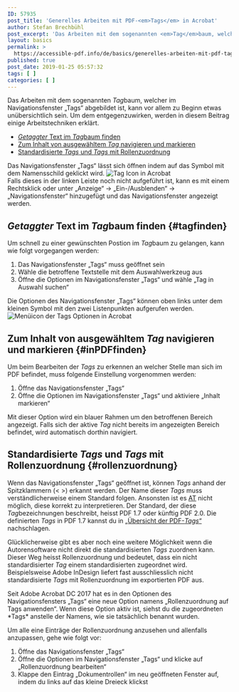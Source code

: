 ```yaml
---
ID: 57935
post_title: 'Generelles Arbeiten mit PDF-<em>Tags</em> in Acrobat'
author: Stefan Brechbühl
post_excerpt: 'Das Arbeiten mit dem sogenannten <em>Tag</em>baum, welcher im Navigationsfenster „Tags“ abgebildet ist, kann vor allem zu Beginn etwas unübersichtlich sein. Um dem entgegenzuwirken, werden in diesem Beitrag einige Arbeitstechniken erklärt.'
layout: basics
permalink: >
  https://accessible-pdf.info/de/basics/generelles-arbeiten-mit-pdf-tags-in-acrobat/
published: true
post_date: 2019-01-25 05:57:32
tags: [ ]
categories: [ ]
---
```

Das Arbeiten mit dem sogenannten *Tag*baum, welcher im Navigationsfenster „Tags“ abgebildet ist, kann vor allem zu Beginn etwas unübersichtlich sein. Um dem entgegenzuwirken, werden in diesem Beitrag einige Arbeitstechniken erklärt.

- [*Getaggter* Text im *Tag*baum finden](#tagfinden)
- [Zum Inhalt von ausgewähltem *Tag* navigieren und markieren](#inPDFfinden)
- [Standardisierte *Tags* und *Tags* mit Rollenzuordnung](#rollenzuordnung)

<aside class="notice-block">Das Navigationsfenster „Tags“ lässt sich öffnen indem auf das Symbol mit dem Namensschild geklickt wird. <img href="https://accessible-pdf.info/wp/wp-content/uploads/tag-icon.png" alt="Tag Icon in Acrobat"><br>Falls dieses in der linken Leiste noch nicht aufgeführt ist, kann es mit einem Rechtsklick oder unter „Anzeige“ → „Ein-/Ausblenden“ → „Navigationsfenster“ hinzugefügt und das Navigationsfenster angezeigt werden.</aside>

## *Getaggter* Text im *Tag*baum finden {#tagfinden}

Um schnell zu einer gewünschten Postion im *Tag*baum zu gelangen, kann wie folgt vorgegangen werden:

1. Das Navigationsfenster „Tags“ muss geöffnet sein
2. Wähle die betroffene Textstelle mit dem Auswahlwerkzeug aus
3. Öffne die Optionen im Navigationsfenster „Tags“ und wähle „Tag in Auswahl suchen“

<aside class="notice-block">Die Optionen des Navigationsfenster „Tags“ können oben links unter dem kleinen Symbol mit den zwei Listenpunkten aufgerufen werden. <img href="https://accessible-pdf.info/wp/wp-content/uploads/tags-options-icon.png	" alt="Menüicon der Tags Optionen in Acrobat" /></aside>

## Zum Inhalt von ausgewähltem *Tag* navigieren und markieren {#inPDFfinden}

Um beim Bearbeiten der *Tags* zu erkennen an welcher Stelle man sich im PDF befindet, muss folgende Einstellung vorgenommen werden:

1. Öffne das Navigationsfenster „Tags“
2. Öffne die Optionen im Navigationsfenster „Tags“ und aktiviere „Inhalt markieren“

Mit dieser Option wird ein blauer Rahmen um den betroffenen Bereich angezeigt. Falls sich der aktive *Tag* nicht bereits im angezeigten Bereich befindet, wird automatisch dorthin navigiert.

## Standardisierte *Tags* und *Tags* mit Rollenzuordnung {#rollenzuordnung}

Wenn das Navigationsfenster „Tags“ geöffnet ist, können *Tags* anhand der Spitzklammern (< >) erkannt werden. Der Name dieser *Tags* muss verständlicherweise einem Standard folgen. Ansonsten ist es [AT](https://accessible-pdf.info/de/glossar/#at) nicht möglich, diese korrekt zu interpretieren. Der Standard, der diese *Tag*bezeichnungen beschreibt, heisst PDF 1.7 oder künftig PDF 2.0. Die definierten *Tags* in PDF 1.7 kannst du in [„Übersicht der PDF-*Tags*“](https://accessible-pdf.info/de/basics/uebersicht-der-pdf-tags/) nachschlagen.

Glücklicherweise gibt es aber noch eine weitere Möglichkeit wenn die Autorensoftware nicht direkt die standardisierten *Tags* zuordnen kann. Dieser Weg heisst Rollenzuordnung und bedeutet, dass ein nicht standardisierter *Tag* einem standardisierten zugeordnet wird. Beispielsweise Adobe InDesign liefert fast ausschliesslich nicht standardisierte *Tags* mit Rollenzuordnung im exportierten PDF aus.

<aside class="notice-block">Seit Adobe Acrobat DC 2017 hat es in den Optionen des Navigationsfensters „Tags“ eine neue Option namens „Rollenzuordnung auf Tags anwenden“. Wenn diese Option aktiv ist, siehst du die zugeordneten *Tags* anstelle der Namens, wie sie tatsächlich benannt wurden.</aside>

Um alle eine Einträge der Rollenzuordnung anzusehen und allenfalls anzupassen, gehe wie folgt vor:

1. Öffne das Navigationsfenster „Tags“
2. Öffne die Optionen im Navigationsfenster „Tags“ und klicke auf „Rollenzuordnung bearbeiten“
3. Klappe den Eintrag „Dokumentrollen“ im neu geöffneten Fenster auf, indem du links auf das kleine Dreieck klickst